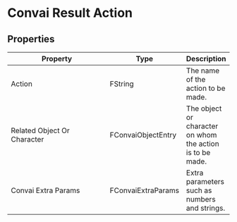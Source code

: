 # Convai Result Action

## Properties

<table><thead><tr><th width="347.3333333333333">Property</th><th width="98">Type</th><th>Description</th></tr></thead><tbody><tr><td>Action</td><td>FString</td><td>The name of the action to be made.</td></tr><tr><td>Related Object Or Character</td><td>FConvaiObjectEntry</td><td>The object or character on whom the action is to be made.</td></tr><tr><td>Convai Extra Params</td><td>FConvaiExtraParams</td><td>Extra parameters such as numbers and strings.</td></tr></tbody></table>
